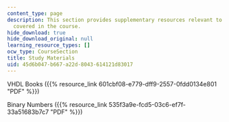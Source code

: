 ```yaml
---
content_type: page
description: This section provides supplementary resources relevant to the topics
  covered in the course.
hide_download: true
hide_download_original: null
learning_resource_types: []
ocw_type: CourseSection
title: Study Materials
uid: 45d6b047-b667-a22d-8043-614121d83017
---
```


VHDL Books ({{% resource_link 601cbf08-e779-dff9-2557-0fdd0134e801 "PDF" %}})

Binary Numbers ({{% resource_link 535f3a9e-fcd5-03c6-ef7f-33a51683b7c7 "PDF" %}})